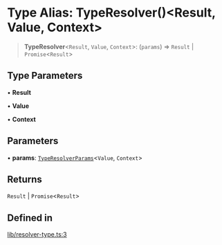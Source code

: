# Type Alias: TypeResolver()\<Result, Value, Context\>

> **TypeResolver**\<`Result`, `Value`, `Context`\>: (`params`) => `Result` \| `Promise`\<`Result`\>

## Type Parameters

• **Result**

• **Value**

• **Context**

## Parameters

• **params**: [`TypeResolverParams`](TypeResolverParams.md)\<`Value`, `Context`\>

## Returns

`Result` \| `Promise`\<`Result`\>

## Defined in

[lib/resolver-type.ts:3](https://github.com/andreisergiu98/baeta/blob/277f62f15bfdecc05d507a84e60b62e5bc08a747/packages/core/lib/resolver-type.ts#L3)
